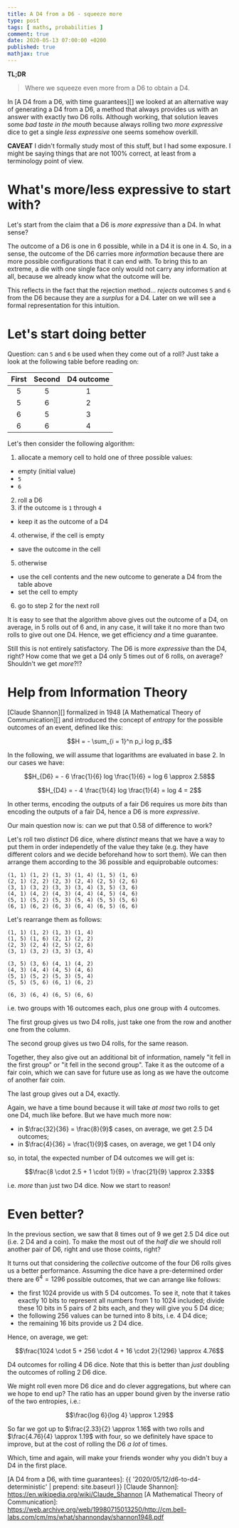 ```yaml
---
title: A D4 from a D6 - squeeze more
type: post
tags: [ maths, probabilities ]
comment: true
date: 2020-05-13 07:00:00 +0200
published: true
mathjax: true
---
```


**TL;DR**

> Where we squeeze even more from a D6 to obtain a D4.

In [A D4 from a D6, with time guarantees][] we looked at an alternative
way of generating a D4 from a D6, a method that always provides us with
an answer with exactly two D6 rolls. Although working, that solution
leaves some *bad taste in the mouth* because always rolling two *more
expressive* dice to get a single *less expressive* one seems somehow
overkill.

**CAVEAT** I didn't formally study most of this stuff, but I had some
exposure. I might be saying things that are not 100% correct, at least
from a terminology point of view.

# What's more/less expressive to start with?

Let's start from the claim that a D6 is *more expressive* than a D4. In
what sense?

The outcome of a D6 is one in 6 possible, while in a D4 it is one in 4.
So, in a sense, the outcome of the D6 carries more *information* because
there are more possible configurations that it can end with. To bring
this to an extreme, a die with one single face only would not carry any
information at all, because we already know what the outcome will be.

This reflects in the fact that the rejection method... *rejects*
outcomes `5` and `6` from the D6 because they are a *surplus* for a D4.
Later on we will see a formal representation for this intuition.

# Let's start doing better

Question: can `5` and `6` be used when they come out of a roll? Just
take a look at the following table before reading on:

| First | Second | D4 outcome |
| :---: | :---:  | :---:      |
|   5   |   5    |   1        |
|   5   |   6    |   2        |
|   6   |   5    |   3        |
|   6   |   6    |   4        |

Let's then consider  the following algorithm:

1. allocate a memory cell to hold one of three possible values:
  - empty (initial value)
  - `5`
  - `6`
2. roll a D6
3. if the outcome is `1` through `4`
  - keep it as the outcome of a D4
4. otherwise, if the cell is empty
  - save the outcome in the cell
5. otherwise
  - use the cell contents and the new outcome to generate a D4 from the
    table above
  - set the cell to empty
6. go to step 2 for the next roll

It is easy to see that the algorithm above gives out the outcome of a
D4, on average, in 5 rolls out of 6 and, in any case, it will take it no
more than two rolls to give out one D4. Hence, we get efficiency *and* a
time guarantee.

Still this is not entirely satisfactory. The D6 is more *expressive*
than the D4, right? How come that we get a D4 only 5 times out of 6
rolls, on average? Shouldn't we get *more*?!?

# Help from Information Theory

[Claude Shannon][] formalized in 1948 [A Mathematical Theory of
Communication][] and introduced the concept of *entropy* for the
possible outcomes of an event, defined like this:

$$H = - \sum_{i = 1}^n p_i log p_i$$

In the following, we will assume that logarithms are evaluated in base 2.
In our cases we have:

$$H_{D6} = - 6 \frac{1}{6} log \frac{1}{6} = log 6 \approx 2.58$$

$$H_{D4} = - 4 \frac{1}{4} log \frac{1}{4} = log 4 = 2$$

In other terms, encoding the outputs of a fair D6 requires us more
*bits* than encoding the outputs of a fair D4, hence a D6 is more
*expressive*.

Our main question now is: can we put that $0.58$ of difference to work?

Let's roll two *distinct* D6 dice, where *distinct* means that we have a
way to put them in order independetly of the value they take (e.g. they
have different colors and we decide beforehand how to sort them). We can
then arrange them according to the 36 possible and equiprobable
outcomes:

```
(1, 1) (1, 2) (1, 3) (1, 4) (1, 5) (1, 6)
(2, 1) (2, 2) (2, 3) (2, 4) (2, 5) (2, 6)
(3, 1) (3, 2) (3, 3) (3, 4) (3, 5) (3, 6)
(4, 1) (4, 2) (4, 3) (4, 4) (4, 5) (4, 6)
(5, 1) (5, 2) (5, 3) (5, 4) (5, 5) (5, 6)
(6, 1) (6, 2) (6, 3) (6, 4) (6, 5) (6, 6)
```

Let's rearrange them as follows:

```
(1, 1) (1, 2) (1, 3) (1, 4)
(1, 5) (1, 6) (2, 1) (2, 2)
(2, 3) (2, 4) (2, 5) (2, 6)
(3, 1) (3, 2) (3, 3) (3, 4)

(3, 5) (3, 6) (4, 1) (4, 2)
(4, 3) (4, 4) (4, 5) (4, 6)
(5, 1) (5, 2) (5, 3) (5, 4)
(5, 5) (5, 6) (6, 1) (6, 2)

(6, 3) (6, 4) (6, 5) (6, 6)
```

i.e. two groups with 16 outcomes each, plus one group with 4 outcomes.

The first group gives us two D4 rolls, just take one from the row and
another one from the column.

The second group gives us two D4 rolls, for the same reason.

Together, they also give out an additional bit of information, namely
"it fell in the first group" or "it fell in the second group". Take it
as the outcome of a fair coin, which we can save for future use as long
as we have the outcome of another fair coin.

The last group gives out a D4, exactly.

Again, we have a time bound because it will take *at most* two rolls to
get one D4, much like before. But we have much more now:

- in $\frac{32}{36} = \frac{8}{9}$ cases, on average, we get $2.5$ D4
  outcomes;
- in $\frac{4}{36} = \frac{1}{9}$ cases, on average, we get $1$ D4 only

so, in total, the expected number of D4 outcomes we will get is:

$$\frac{8 \cdot 2.5 + 1 \cdot 1}{9} = \frac{21}{9} \approx 2.33$$

i.e. *more* than just two D4 dice. Now we start to reason!

# Even better?

In the previous section, we saw that 8 times out of 9 we get $2.5$ D4
dice out (i.e. 2 D4 and a coin). To make the most out of the *half die*
we should roll another pair of D6, right and use those coints, right?

It turns out that considering the *collective* outcome of the four D6
rolls gives us a better performance. Assuming the dice have a
pre-determined order there are $6^4 = 1296$ possible outcomes, that we
can arrange like follows:

- the first $1024$ provide us with 5 D4 outcomes. To see it, note that
  it takes exactly 10 bits to represent all numbers from 1 to 1024
  included; divide these 10 bits in 5 pairs of 2 bits each, and they
  will give you 5 D4 dice;
- the following $256$ values can be turned into 8 bits, i.e. 4 D4 dice;
- the remaining 16 bits provide us 2 D4 dice.

Hence, on average, we get:

$$\frac{1024 \cdot 5 + 256 \cdot 4 + 16 \cdot 2}{1296} \approx 4.76$$

D4 outcomes for rolling 4 D6 dice. Note that this is better than *just*
doubling the outcomes of rolling 2 D6 dice.

We might roll even more D6 dice and do clever aggregations, but where
can we hope to end up? The ratio has an upper bound given by the inverse
ratio of the two entropies, i.e.:

$$\frac{log 6}{log 4} \approx 1.29$$

So far we got up to $\frac{2.33}{2} \approx 1.16$ with two rolls and
$\frac{4.76}{4} \approx 1.19$ with four, so we definitely have space to
improve, but at the cost of rolling the D6 *a lot* of times.

Which, time and again, will make your friends wonder why you didn't buy
a D4 in the first place.

[A D4 from a D6, with time guarantees]: {{ '2020/05/12/d6-to-d4-deterministic' | prepend: site.baseurl }}
[Claude Shannon]: https://en.wikipedia.org/wiki/Claude_Shannon
[A Mathematical Theory of Communication]: https://web.archive.org/web/19980715013250/http://cm.bell-labs.com/cm/ms/what/shannonday/shannon1948.pdf
